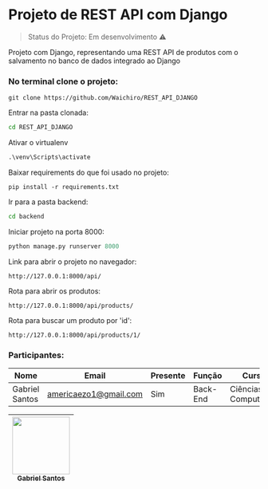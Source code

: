 # Projeto de REST API com Django

> Status do Projeto: Em desenvolvimento :warning:

Projeto com Django, representando uma REST API de produtos com o salvamento no banco de dados integrado ao Django

### No terminal clone o projeto:
```git
git clone https://github.com/Waichiro/REST_API_DJANGO
```    

Entrar na pasta clonada:
```cmd
cd REST_API_DJANGO
```

Ativar o virtualenv
```cmd
.\venv\Scripts\activate
```

Baixar requirements do que foi usado no projeto:
```pip
pip install -r requirements.txt
```

Ir para a pasta backend:
```cmd
cd backend
```

Iniciar projeto na porta 8000:
```python
python manage.py runserver 8000
```

Link para abrir o projeto no navegador:
```http
http://127.0.0.1:8000/api/
```

Rota para abrir os produtos:
```http
http://127.0.0.1:8000/api/products/
```

Rota para buscar um produto por 'id':
```http
http://127.0.0.1:8000/api/products/1/
```


### Participantes: 
|Nome|Email|Presente|Função|Curso|
| -------- | -------- | -------- |-------- | -------- |
|Gabriel Santos|americaezo1@gmail.com|Sim|Back-End|Ciências da Computação|


[<img src="https://github.com/Waichiro.png" width=115 > <br> <sub> Gabriel Santos </sub>](https://github.com/Waichiro) |
| :---: |  